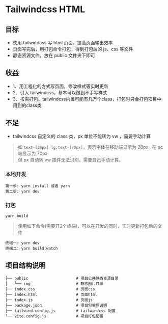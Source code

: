 # Tailwindcss HTML

## 目标
- 使用 tailwindcss 写 html 页面，提高页面输出效率  
- 页面写完后，用打包命令打包，得到打包后的 js、css 等文件  
- 静态资源文件，放在 public 文件夹下即可

## 收益
- 1、用工程化的方式写页面，修改样式等实时更新
- 2、引入 tailwindcss，基本可以做到不手写样式
- 3、按需打包。tailwindcss内置可能有几万个class，打包时只会打包项目中用到的class类

## 不足
- tailwindcss 自定义的 class 类，px 单位不能转为 vw ，需要手动计算
> 如 `text-[28px] lg:text-[70px]`，表示字体在移动端显示为 28px , 在 pc 端显示为 70px  
> 但 px 自动转 vw 插件无法识别，需要自己手动计算。


### 本地开发

```
第一步: yarn install 或者 yarn
第二步: yarn dev
```

### 打包
```
yarn build
```


> 使用如下命令(需要开2个终端)，可以在开发的同时，实时更新打包后的文件
```
终端一: yarn dev
终端二: yarn build:watch
```


## 项目结构说明
```
├── public                     # 项目公共静态资源目录
│   └── img                    # 静态图片目录
├── index.css                  # 页面css
├── index.html                 # 页面html
├── index.js                   # 页面js
├── package.json               # 项目包管理说明
├── tailwind.config.js         # tailwindcss 配置
└── vite.config.js             # 项目打包配置
```
